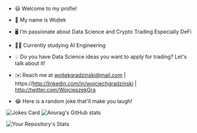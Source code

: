 - 😃 Welcome to my profie! 
- 👋 My name is Wojtek
- 🖥️ I’m passionate about Data Science and Crypto Trading Especially DeFi
- 👨‍🎓 Currently studying AI Engineering
- 💡 Do you have Data Science ideas you want to apply for trading? Let's talk about it!
- ✉️ Reach me at wojtekgradzinski@mail.com  | https://http://linkedin.com/in/wojciechgradzinski | http://twitter.com/WojcieszekGra

- 😂 Here is a random joke that'll make you laugh!

![Jokes Card](https://readme-jokes.vercel.app/api)
![Anurag's GitHub stats](https://github-readme-stats.vercel.app/api?username=wojtekgradzinski&show_icons=true&theme=radical)



![Your Repository's Stats](https://github-readme-stats.vercel.app/api/top-langs/?username=Tanu-N-Prabhu&theme=radical)

